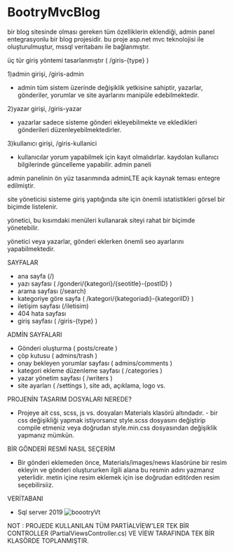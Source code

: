 # BootryMvcBlog
bir blog sitesinde olması gereken tüm özelliklerin eklendiği, admin panel entegrasyonlu bir blog projesidir. bu proje asp.net mvc teknolojisi ile oluşturulmuştur, mssql veritabanı ile bağlanmıştır.

üç tür giriş yöntemi tasarlanmıştır ( /giris-{type} )

1)admin girişi, /giris-admin
  - admin tüm sistem üzerinde değişiklik yetkisine sahiptir, yazarlar, gönderiler, yorumlar ve site ayarlarını manipüle edebilmektedir.

2)yazar girişi, /giris-yazar
  - yazarlar sadece sisteme gönderi ekleyebilmekte ve ekledikleri gönderileri düzenleyebilmektedirler. 

3)kullanıcı girişi, /giris-kullanici
  - kullanıcılar yorum yapabilmek için kayıt olmalıdırlar. kaydolan kullanıcı bilgilerinde güncelleme yapabilir.
    admin paneli

admin panelinin ön yüz tasarımında adminLTE açık kaynak teması entegre edilmiştir.

site yöneticisi sisteme giriş yaptığında site için önemli istatistikleri görsel bir biçimde listelenir.

yönetici, bu kısımdaki menüleri kullanarak siteyi rahat bir biçimde yönetebilir.

yönetici veya yazarlar, gönderi eklerken önemli seo ayarlarını yapabilmektedir.

SAYFALAR

- ana sayfa (/)
- yazı sayfası ( /gonderi/{kategori}/{seotitle}-{postID} )
- arama sayfası (/search)
- kategoriye göre sayfa ( /kategori/{kategoriadı}-{kategoriID} )
- iletişim sayfası (/iletisim)
- 404 hata sayfası
- giriş sayfası ( /giris-{type} )

ADMİN SAYFALARI
- Gönderi oluşturma ( posts/create )
- çöp kutusu ( admins/trash )
- onay bekleyen yorumlar sayfası ( admins/comments )
- kategori ekleme düzenleme sayfası ( /categories )
- yazar yönetim sayfası ( /writers )
- site ayarları ( /settings ), site adı, açıklama, logo vs.


PROJENİN TASARIM DOSYALARI NEREDE?
- Projeye ait css, scss, js vs. dosyaları Materials klasörü altındadır. - bir css değişikliği yapmak istiyorsanız style.scss dosyasını değiştirip compile etmeniz veya doğrudan style.min.css  dosyasından değişiklik yapmanız mümkün. 


BİR GÖNDERİ RESMİ NASIL SEÇERİM 
- Bir gönderi eklemeden önce, Materials/images/news klasörüne bir resim ekleyin ve gönderi oluştururken ilgili alana bu resmin adını yazmanız yeterlidir. metin içine resim eklemek için ise doğrudan editörden resim seçebilirsiiz.

VERİTABANI
- Sql server 2019
![boootryVt](https://user-images.githubusercontent.com/59912391/126438856-addbff8f-222c-427e-9aee-16d5d6ef1009.JPG)


NOT : PROJEDE KULLANILAN TÜM PARTİALVİEW'LER TEK BİR CONTROLLER (PartialViewsController.cs) VE VİEW TARAFINDA TEK BİR KLASÖRDE TOPLANMIŞTIR.

